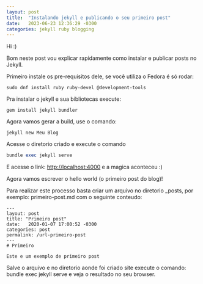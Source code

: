 ```yaml
---
layout: post
title:  "Instalando jekyll e publicando o seu primeiro post"
date:   2023-06-23 12:36:29 -0300
categories: jekyll ruby blogging
---
```

Hi :)

Bom neste post vou explicar rapidamente como instalar e publicar posts no Jekyll.

Primeiro instale os pre-requisitos dele, se você utiliza o Fedora é só rodar:

```shell
sudo dnf install ruby ruby-devel @development-tools
```

Pra instalar o jekyll e sua bibliotecas execute:
```shell
gem install jekyll bundler
```

Agora vamos gerar a build, use o comando:
```shell
jekyll new Meu Blog
```

Acesse o diretorio criado e execute o comando
```ruby
bundle exec jekyll serve
```

E acesse o link: [http://localhost:4000](http://localhost:4000) e a magica aconteceu :)

Agora vamos escrever o hello world (o primeiro post do blog)!

Para realizar este processo basta criar um arquivo no diretorio _posts, por exemplo: primeiro-post.md com o seguinte conteudo:

```shell
---
layout: post
title: "Primeiro post"
date:   2020-01-07 17:00:52 -0300
categories: post
permalink: /url-primeiro-post
---
# Primeiro

Este e um exemplo de primeiro post
```
Salve o arquivo e no diretorio aonde foi criado site execute o comando: bundle exec jekyll serve e veja o resultado no seu browser.
